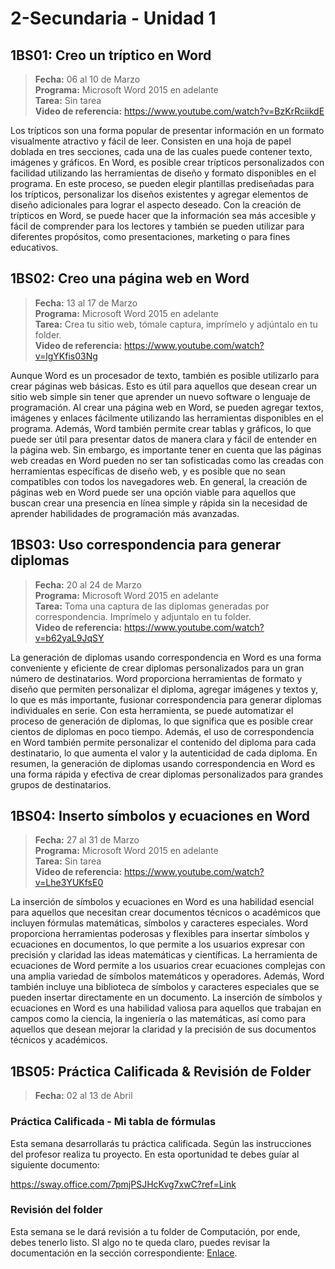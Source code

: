 # 2-Secundaria - Unidad 1

## 1BS01:  Creo un tríptico en Word

> **Fecha:** 06 al 10 de Marzo<br>**Programa:** Microsoft Word 2015 en adelante<br>**Tarea:** Sin tarea <br>**Video de referencia:** https://www.youtube.com/watch?v=BzKrRciikdE

Los trípticos son una forma popular de presentar información en un formato visualmente atractivo y fácil de leer. Consisten en una hoja de papel doblada en tres secciones, cada una de las cuales puede contener texto, imágenes y gráficos. En Word, es posible crear trípticos personalizados con facilidad utilizando las herramientas de diseño y formato disponibles en el programa. En este proceso, se pueden elegir plantillas prediseñadas para los trípticos, personalizar los diseños existentes y agregar elementos de diseño adicionales para lograr el aspecto deseado. Con la creación de trípticos en Word, se puede hacer que la información sea más accesible y fácil de comprender para los lectores y también se pueden utilizar para diferentes propósitos, como presentaciones, marketing o para fines educativos.


## 1BS02: Creo una página web en Word

> **Fecha:** 13 al 17 de Marzo<br>**Programa:** Microsoft Word 2015 en adelante<br>**Tarea:** Crea tu sitio web, tómale captura, imprímelo y adjúntalo en tu folder.<br>**Video de referencia:** https://www.youtube.com/watch?v=lgYKfis03Ng

Aunque Word es un procesador de texto, también es posible utilizarlo para crear páginas web básicas. Esto es útil para aquellos que desean crear un sitio web simple sin tener que aprender un nuevo software o lenguaje de programación. Al crear una página web en Word, se pueden agregar textos, imágenes y enlaces fácilmente utilizando las herramientas disponibles en el programa. Además, Word también permite crear tablas y gráficos, lo que puede ser útil para presentar datos de manera clara y fácil de entender en la página web. Sin embargo, es importante tener en cuenta que las páginas web creadas en Word pueden no ser tan sofisticadas como las creadas con herramientas específicas de diseño web, y es posible que no sean compatibles con todos los navegadores web. En general, la creación de páginas web en Word puede ser una opción viable para aquellos que buscan crear una presencia en línea simple y rápida sin la necesidad de aprender habilidades de programación más avanzadas.

## 1BS03: Uso correspondencia para generar diplomas

> **Fecha:** 20 al 24 de Marzo<br>**Programa:** Microsoft Word 2015 en adelante<br>**Tarea:** Toma una captura de las diplomas generadas por correspondencia. Imprímelo y adjuntalo en tu folder. <br> **Video de referencia:** https://www.youtube.com/watch?v=b62yaL9JqSY

La generación de diplomas usando correspondencia en Word es una forma conveniente y eficiente de crear diplomas personalizados para un gran número de destinatarios. Word proporciona herramientas de formato y diseño que permiten personalizar el diploma, agregar imágenes y textos y, lo que es más importante, fusionar correspondencia para generar diplomas individuales en serie. Con esta herramienta, se puede automatizar el proceso de generación de diplomas, lo que significa que es posible crear cientos de diplomas en poco tiempo. Además, el uso de correspondencia en Word también permite personalizar el contenido del diploma para cada destinatario, lo que aumenta el valor y la autenticidad de cada diploma. En resumen, la generación de diplomas usando correspondencia en Word es una forma rápida y efectiva de crear diplomas personalizados para grandes grupos de destinatarios.

## 1BS04: Inserto símbolos y ecuaciones en Word

> **Fecha:** 27 al 31 de Marzo<br>**Programa:** Microsoft Word 2015 en adelante <br> **Tarea:** Sin tarea  <br> **Video de referencia:** https://www.youtube.com/watch?v=Lhe3YUKfsE0

La inserción de símbolos y ecuaciones en Word es una habilidad esencial para aquellos que necesitan crear documentos técnicos o académicos que incluyen fórmulas matemáticas, símbolos y caracteres especiales. Word proporciona herramientas poderosas y flexibles para insertar símbolos y ecuaciones en documentos, lo que permite a los usuarios expresar con precisión y claridad las ideas matemáticas y científicas. La herramienta de ecuaciones de Word permite a los usuarios crear ecuaciones complejas con una amplia variedad de símbolos matemáticos y operadores. Además, Word también incluye una biblioteca de símbolos y caracteres especiales que se pueden insertar directamente en un documento. La inserción de símbolos y ecuaciones en Word es una habilidad valiosa para aquellos que trabajan en campos como la ciencia, la ingeniería o las matemáticas, así como para aquellos que desean mejorar la claridad y la precisión de sus documentos técnicos y académicos.

## 1BS05: Práctica Calificada & Revisión de Folder

> **Fecha:** 02 al 13 de Abril<br>

### Práctica Calificada - Mi tabla de fórmulas

Esta semana desarrollarás tu práctica calificada. Según las instrucciones del profesor realiza tu proyecto. En esta oportunidad te debes guíar al siguiente documento:

https://sway.office.com/7pmjPSJHcKvg7xwC?ref=Link

### Revisión del folder

Esta semana se le dará revisión a tu folder de Computación, por ende, debes tenerlo listo. SI algo no te queda claro, puedes revisar la documentación en la sección correspondiente: [Enlace](/?id=folder-de-computación).



